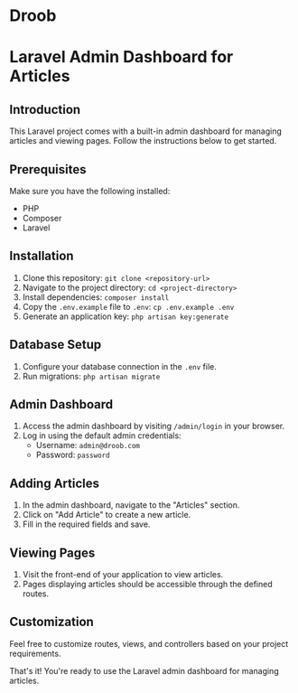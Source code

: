 # Droob
# Laravel Admin Dashboard for Articles

## Introduction
This Laravel project comes with a built-in admin dashboard for managing articles and viewing pages. Follow the instructions below to get started.

## Prerequisites
Make sure you have the following installed:
- PHP
- Composer
- Laravel

## Installation
1. Clone this repository: `git clone <repository-url>`
2. Navigate to the project directory: `cd <project-directory>`
3. Install dependencies: `composer install`
4. Copy the `.env.example` file to `.env`: `cp .env.example .env`
5. Generate an application key: `php artisan key:generate`

## Database Setup
1. Configure your database connection in the `.env` file.
2. Run migrations: `php artisan migrate`

## Admin Dashboard
1. Access the admin dashboard by visiting `/admin/login` in your browser.
2. Log in using the default admin credentials:
   - Username: `admin@droob.com`
   - Password: `password`

## Adding Articles
1. In the admin dashboard, navigate to the "Articles" section.
2. Click on "Add Article" to create a new article.
3. Fill in the required fields and save.

## Viewing Pages
1. Visit the front-end of your application to view articles.
2. Pages displaying articles should be accessible through the defined routes.

## Customization
Feel free to customize routes, views, and controllers based on your project requirements.

That's it! You're ready to use the Laravel admin dashboard for managing articles.
